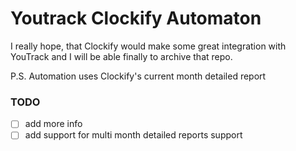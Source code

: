 # Youtrack Clockify Automaton

I really hope, that Clockify would make some great integration with YouTrack and I will be able finally to archive that repo.

P.S. Automation uses Clockify's current month detailed report

### TODO
- [ ] add more info
- [ ] add support for multi month detailed reports support
